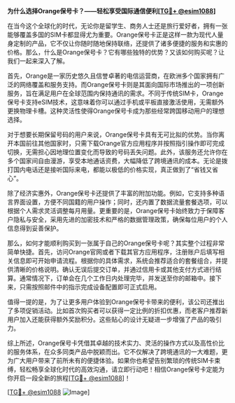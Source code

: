 **为什么选择Orange保号卡？——轻松享受国际通信便利[[TG💪+ @esim1088](https://t.me/s/esim1088)]**

在当今这个全球化的时代，无论你是留学生、商务人士还是旅行爱好者，拥有一张能够覆盖多国的SIM卡都显得尤为重要。Orange保号卡正是这样一款为现代人量身定制的产品，它不仅让你随时随地保持联络，还提供了诸多便捷的服务和实惠的价格。那么，什么是Orange保号卡？它有哪些独特的优势？又该如何购买呢？让我们一起来深入了解。

首先，Orange是一家历史悠久且信誉卓著的电信运营商，在欧洲多个国家拥有广泛的网络覆盖和服务支持。而Orange保号卡则是其面向国际市场推出的一项创新服务，旨在满足用户在全球范围内保持通讯的需求。不同于传统SIM卡，Orange保号卡支持eSIM技术，这意味着你可以通过手机或平板直接激活使用，无需额外更换物理卡槽。这种灵活性使得Orange保号卡成为那些经常跨国移动用户的理想选择。

对于想要长期保留号码的用户来说，Orange保号卡具有无可比拟的优势。当你离开本国前往其他国家时，只需下载Orange官方应用程序并按照指引操作即可完成切换，无需担心因地理位置变化而导致的号码丢失问题。此外，该服务还允许你在多个国家间自由漫游，享受本地通话资费，大幅降低了跨境通讯的成本。无论是拨打国内电话还是接听国际来电，都能以极低的价格实现，真正做到了“省钱又省心”。

除了经济实惠外，Orange保号卡还提供了丰富的附加功能。例如，它支持多种语言界面设置，方便不同国籍的用户操作；同时，还内置了数据流量套餐选项，可以根据个人需求灵活调整每月用量。更重要的是，Orange保号卡始终致力于保障客户隐私与安全，采用先进的加密技术和严格的数据管理政策，确保每位用户的个人信息得到妥善保护。

那么，如何才能顺利购买到一张属于自己的Orange保号卡呢？其实整个过程非常简单快捷。首先，访问Orange官网或者下载其官方应用程序，注册账户后填写相关信息即可开始申请流程。根据你的具体需求，系统会推荐适合的套餐组合，并提供清晰的价格说明。确认无误后提交订单，并通过信用卡或其他支付方式进行结算。通常情况下，订单会在几个工作日内处理完毕，并发送至你的邮箱中。接下来，只需按照邮件中的指示完成设备配置即可正式启用。

值得一提的是，为了让更多用户体验到Orange保号卡带来的便利，该公司还推出了多项促销活动。比如首次购买者可以获得一定比例的折扣优惠，而老客户推荐新用户加入还能获得额外奖励积分。这些贴心的设计无疑进一步增强了产品的吸引力。

综上所述，Orange保号卡凭借其卓越的技术实力、灵活的操作方式以及高性价比的服务体系，在众多同类产品中脱颖而出。它不仅解决了跨境通讯的一大难题，更为广大用户带来了前所未有的便捷体验。如果你也希望告别繁琐的传统SIM卡束缚，轻松畅享全球化时代的高效沟通，请立即行动吧！相信Orange保号卡定能为你开启一段全新的旅程[[TG💪+ @esim1088](https://t.me/s/esim1088)]！

[[TG💪+ @esim1088](https://t.me/s/esim1088) ![Image](https://i.postimg.cc/4NQfJmqS/Snipaste-2025-05-13-00-14-12.png)]